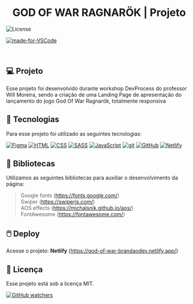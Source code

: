 <h1 align="center">GOD OF WAR RAGNARÖK | Projeto</h1>


<p>
  <img alt="License" src="https://img.shields.io/static/v1?label=license&message=MIT&color=49AA26&labelColor=000000">
</p>

[![made-for-VSCode](https://img.shields.io/badge/Made%20for-VSCode-1f425f.svg)](https://code.visualstudio.com/)

<br>

<h2> 💻 Projeto </h2>

Esse projeto foi desenvolvido durante workshop DevProcess do professor Will Moreira, sendo a criação de uma Landing Page de apresentação do lançamento do jogo God Of War Ragnarök, totalmente responsiva

<h2> 🚀 Tecnologias </h2>

Para esse projeto foi utilizado as seguintes tecnologias:

[![Figma](https://img.shields.io/badge/--F24E1E?logo=figma&logoColor=ffffff)](https://www.figma.com/)
[![HTML](https://img.shields.io/badge/--F24E1E?logo=html5&logoColor=ffffff)](https://developer.mozilla.org/pt-BR/docs/Web/HTML)
[![CSS](https://img.shields.io/badge/--1572B6?logo=css3&logoColor=ffffff)](https://developer.mozilla.org/pt-BR/docs/Web/CSS/)
[![SASS](https://img.shields.io/badge/--cc6699?logo=sass&logoColor=ffffff)](https://sass-lang.com//)
[![JavaScript](https://img.shields.io/badge/--F7DF1E?logo=javascript&logoColor=000)](https://www.javascript.com/)
[![git](https://img.shields.io/badge/--F05032?logo=git&logoColor=ffffff)](http://git-scm.com/)
[![GitHub](https://img.shields.io/badge/--181717?logo=github&logoColor=ffffff)](https://github.com/)
[![Netlify](https://img.shields.io/badge/--00C7B7?logo=netlify&logoColor=000)](https://app.netlify.com/)


<h2>📍 Bibliotecas</h2>

Utilizamos as seguintes bibliotecas para auxiliar o desenvolvimento da página:

> Google fonts (https://fonts.google.com/) <br>
> Swiper (https://swiperjs.com/)<br>
> AOS effects (https://michalsnik.github.io/aos/)<br>
> FontAwesome (https://fontawesome.com/)


<h2> 🖱️ Deploy </h2>

Acesse o projeto: <strong>Netlify</strong> (https://god-of-war-brandaodev.netlify.app/)



<h2> 🔶 Licença</h2>

Esse projeto está sob a licença MIT.

[![GitHub watchers](https://img.shields.io/github/watchers/brandaodev/god-of-war.svg?style=social&label=Watch&maxAge=2592000)](https://GitHub.com/Naereen/StrapDown.js/watchers/)